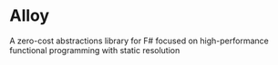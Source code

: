 # Alloy
A zero-cost abstractions library for F# focused on high-performance functional programming with static resolution
